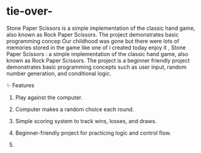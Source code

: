 # tie-over-
Stone Paper Scissors is a simple implementation of the classic hand game, also known as Rock Paper Scissors. The project demonstrates basic programming concep
Our childhood was gone but there were lots of memories stored in the game like one of i created today enjoy it , 
 Stone Paper Scissors :
 a simple implementation of the classic hand game, also known as Rock Paper Scissors. The project is a beginner friendly project demonstrates basic programming concepts such as user input, random number generation, and conditional logic.

✨ Features

1. Play against the computer.


2. Computer makes a random choice each round.


3. Simple scoring system to track wins, losses, and draws.


4. Beginner-friendly project for practicing logic and control flow.
5.
